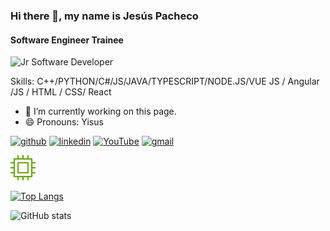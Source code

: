 ### Hi there 👋, my name is Jesús Pacheco
#### Software Engineer Trainee
![Jr Software Developer](https://i.pinimg.com/originals/46/9b/56/469b56b2cb73b46e5866a2454df2260b.png)

Skills: C++/PYTHON/C#/JS/JAVA/TYPESCRIPT/NODE.JS/VUE JS / Angular /JS / HTML / CSS/ React

- 🔭 I’m currently working on this page. 
- 😄 Pronouns: Yisus 


[<img src='https://cdn.jsdelivr.net/npm/simple-icons@3.0.1/icons/github.svg' alt='github' height='40'>](https://github.com/JesussPacheco)  [<img src='https://cdn.jsdelivr.net/npm/simple-icons@3.0.1/icons/linkedin.svg' alt='linkedin' height='40'>](https://www.linkedin.com/in/jesús-pacheco//)  [<img src='https://cdn.jsdelivr.net/npm/simple-icons@3.0.1/icons/youtube.svg' alt='YouTube' height='40'>](https://www.youtube.com/channel/UCvcm1rLhmbSzEAzPjcCHLzA)  [<img src='https://cdn.jsdelivr.net/npm/simple-icons@3.0.1/icons/gmail.svg' alt='gmail' height='40'>](jesuspacheco0219@gmail.com)  

<a href='https://docs.github.com/en/developers'><img src='https://raw.githubusercontent.com/acervenky/animated-github-badges/master/assets/devbadge.gif' width='40' height='40'></a> 

[![Top Langs](https://github-readme-stats.vercel.app/api/top-langs/?username=JesussPacheco)](https://github.com/anuraghazra/github-readme-stats)

![GitHub stats](https://github-readme-stats.vercel.app/api?username=JesussPacheco&show_icons=true)  

